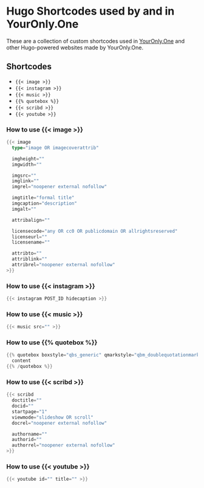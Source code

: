 # Hugo Shortcodes used by and in YourOnly.One
These are a collection of custom shortcodes used in [YourOnly.One](https://YourOnly.One) and other Hugo-powered websites made by YourOnly.One.

## Shortcodes
* `{{< image >}}`
* `{{< instagram >}}`
* `{{< music >}}`
* `{{% quotebox %}}`
* `{{< scribd >}}`
* `{{< youtube >}}`

### How to use {{< image >}}
```go
{{< image
  type="image OR imagecoverattrib"

  imgheight=""
  imgwidth=""

  imgsrc=""
  imglink=""
  imgrel="noopener external nofollow"

  imgtitle="formal title"
  imgcaption="description"
  imgalt=""

  attribalign=""

  licensecode="any OR cc0 OR publicdomain OR allrightsreserved"
  licenseurl=""
  licensename=""

  attribto=""
  attriblink=""
  attribrel="noopener external nofollow"
>}}
```

### How to use {{< instagram >}}
```go
{{< instagram POST_ID hidecaption >}}
```

### How to use {{< music >}}
```go
{{< music src="" >}}
```

### How to use {{% quotebox %}}
```go
{{% quotebox boxstyle="qbs_generic" qmarkstyle="qbm_doublequotationmark" boxcolour="qbc_blue" attribalign="txt_right" srctitle="" srclink="" srcrel="noopener external nofollow" attribto="" attriblink="" attribrel="noopener external nofollow" %}}
  content
{{% /quotebox %}}
```

### How to use {{< scribd >}}
```go
{{< scribd
  doctitle=""
  docid=""
  startpage="1"
  viewmode="slideshow OR scroll"
  docrel="noopener external nofollow"

  authorname=""
  authorid=""
  authorrel="noopener external nofollow"
>}}
```

### How to use {{< youtube >}}
```go
{{< youtube id="" title="" >}}
```
